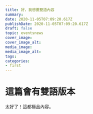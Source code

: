 ```yaml
---
title: 好，我想要雙語內容
summary:
date: 2020-11-05T07:09:20.617Z
publishDate: 2020-11-05T07:09:20.617Z
draft: false
topic: eventsnews
cover_image:
cover_image_alt:
media_image:
media_image_alt:
tags:
categories:
- first
---
```


# 這篇會有雙語版本

太好了！這都極品內容。

